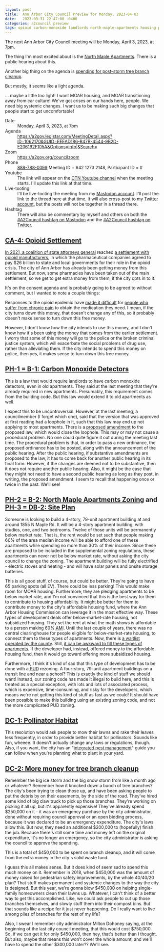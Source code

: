 ```yaml
---
layout: post
title:  Ann Arbor City Council Preview for Monday, 2023-04-03
date:   2023-03-31 22:47:00 -0400
categories: a2council preview
tags: opioid carbon-monoxide landlords north-maple-apartments housing pud affordable-housing pollinators lawns storm debris
---
```


<span class="h-event">The next <span class="p-name">Ann Arbor City Council meeting</span> will be <time class="dt-start" datetime="2023-04-03T19:00-0400">Monday, April 3, 2023, at 7pm</time>.</span>

The thing I'm most excited about is the [North Maple Apartments](#ph-2--b-2-north-maple-apartments-zoning-and-ph-3--db-2-site-plan).  There is a public hearing about this.

Another big thing on the agenda is [spending for post-storm tree branch cleanup](#dc-2-more-money-for-tree-branch-cleanup).

But mostly, it seems like a light agenda.

... maybe a little _too_ light!  I want MOAR housing, and MOAR transitioning away from car culture!  We've got crises on our hands here, people.  We need big systemic changes.  I want us to be making such big changes that people start to get uncomfortable!

<dl class="infobox">
<dt class="datetime">Date</dt><dd class="datetime h-event"><time class="dt-start" datetime="2023-04-03T19:00-0400">Monday, April 3, 2023, at 7pm</time></dd>
<dt class="agenda">Agenda</dt><dd class="agenda"><a href="https://a2gov.legistar.com/MeetingDetail.aspx?ID=1062170&GUID=EEEAD186-B47B-4544-9B2D-E206192F105A&Options=info|&Search=">https://a2gov.legistar.com/MeetingDetail.aspx?ID=1062170&GUID=EEEAD186-B47B-4544-9B2D-E206192F105A&Options=info|&Search=</a></dd>
<dt class="zoom">Zoom</dt><dd class="zoom"><a href="https://a2gov.org/councilzoom">https://a2gov.org/councilzoom</a></dd>
<dt class="phone">Phone</dt><dd class="phone"><a href="tel:888-788-0099">888-788-0099</a> Meeting ID = 942 1273 2148, Participant ID = #</dd>
<dt class="youtube">Youtube</dt><dd class="youtube">The link will appear on the <a href="https://www.youtube.com/@CTNAnnArbor">CTN Youtube channel</a> when the meeting starts. I'll update this link at that time.</dd>
<dt class="thread">Live-tooting</dt><dd class="thread">I'll be live-tooting the meeting from my <a href="https://a2mi.social/@MegaMichelle">Mastodon account</a>. I'll post the link to the thread here at that time.  It will also cross-post to my <a href="https://twitter.com/xMegaMichellex">Twitter account</a>, but the posts will not be together in a thread there.</dd>
<dt class="hashtag">Hashtag</dt><dd class="hashtag">There will also be commentary by myself and others on both the <a href="https://a2mi.social/tags/A2Council">#A2Council hashtag on Mastodon</a> and the <a href="https://twitter.com/search?q=%23A2Council&src=typed_query&f=live">#A2Council hashtag on Twitter</a>.</dd>
</dl>



## [CA-4: Opioid Settlement](https://a2gov.legistar.com/LegislationDetail.aspx?ID=6103430&GUID=664614CA-03AB-4E08-A6E9-6845E36BD75E&Options=&Search=&FullText=1)

[In 2021, a coalition of state attorneys general](https://www.npr.org/2021/07/21/1018881195/state-attorneys-general-26-billion-opioid-settlement) reached [a settlement with opioid manufacturers](https://nationalopioidsettlement.com/executive-summary/), in which the pharmaceutical companies agreed to pay $26 billion to state and local governments for their role in the opioid crisis.  The city of Ann Arbor has already been getting money from this settlement.  But now, some pharmacies have been taken out of the main settlement, so we get to get extra money from them, if the city opts in to it.  

It's on the consent agenda and is probably going to be agreed to without comment, but I wanted to note a couple things:

Responses to the opioid epidemic have [made it difficult](https://www.forbes.com/sites/andrewpulrang/2021/03/17/people-with-chronic-pain-are-claiming-a-voice-in-the-opioids-crisis/?sh=3e5522e26c27) for [people who suffer from chronic pain](https://nationalpain.org/) to obtain the medication they need.  I mean, if the city turns down this money, that doesn't change any of this, so it probably doesn't make sense to turn down this free money.

However, I don't know how the city intends to use this money, and I don't know how it's been using the money that comes from the earlier settlement.  I worry that some of this money will go to the police or the broken criminal justice system, which will exacerbate the social problems of drug use, rather than alleviating them.  If the city intends to spend this money on police, then yes, it makes sense to turn down this free money.

## [PH-1 = B-1: Carbon Monoxide Detectors](https://a2gov.legistar.com/LegislationDetail.aspx?ID=6066147&GUID=FC934D70-B535-460B-AD6F-57691EB287CC&Options=&Search=)

This is a law that would require landlords to have carbon monoxide detectors, even in old apartments.  They said at the last meeting that they're already required in new apartments. Presumably, this requirement comes from the building code.  But this law would extend it to old apartments as well.

I expect this to be uncontroversial.  However, at the last meeting, a councilmember (I forget which one), said that the version that was approved at first reading had a loophole in it, such that this law may end up not applying to most apartments.  There is a [proposed amendment](https://a2gov.legistar.com/View.ashx?M=F&ID=11772470&GUID=41D531F8-450D-44D3-A70A-4C63955CB7D5) to the proposed law, which would close the loophole.  This may or may not cause a procedural problem.  No one could quite figure it out during the meeting last time.  The procedural problem is that, in order to pass a new ordinance, the proposed ordinance has to be posted, along with the announcement of the public hearing.  After the public hearing, if substantive amendments are proposed to the law, it has to come back for another public hearing in its final form.  However, if the changes are deemed not to be substantive, then it does not require another public hearing.  Also, it might be the case that they might not need to have a second public hearing as long as they post, in writing, the proposed amendment.  I seem to recall that happening once or twice in the past.  We'll see!

## [PH-2 = B-2: North Maple Apartments Zoning](https://a2gov.legistar.com/LegislationDetail.aspx?ID=6035859&GUID=39B047F9-86E1-4368-AA20-411DDA2260DF&Options=&Search=) and [PH-3 = DB-2: Site Plan](https://a2gov.legistar.com/LegislationDetail.aspx?ID=6113008&GUID=DCC308AD-51E6-46CF-A079-17C0FAB214A0&Options=&Search=)

Someone is looking to build a 4-story, 79-unit apartment building at and around <span class="h-adr adr"><span class="p-street-address street-address">1855 N Maple Rd</span><abbr class="p-locality locality" title="Ann Arbor"></abbr><abbr class="p-region region" title="MI"></abbr><abbr class="p-postal-code postal-code" title="48103"></abbr><abbr class="p-country-name country-name" title="United States"></abbr></span>.  It will be a 4-story apartment building, with studios, one, and two bedrooms.  Twelve of those units will be permanently below market rate.  That is, the rent would be set such that people making 60% of the area median income will be able to afford one of these apartments while spending no more than 30% of their income.  Since these are proposed to be included in the supplemental zoning regulations, these apartments can never not be below market rate, without asking the city council to change the zoning. The apartment building will be fully electrified - electric stoves and heating - and will have solar panels and onsite storage batteries.

This is all good stuff, of course, but could be better.  They're going to have 65 parking spots (all EV).  There could be less parking!  This would make room for MOAR housing.  Furthermore, they are pledging apartments to be below market rate, and I'm not convinced that this is the best way for them to contribute to housing affordability.  It might be better for them to contribute money to the city's affordable housing fund, where the Ann Arbor Housing Commission can leverage it in the most effective way.  These types of development deals offer below-market-rate housing, not subsidized housing.  They set the rent at what the math shows is affordable to a person making 60% <abbr title="area median income">AMI</abbr>.  Until the last couple of years, there was no central clearinghouse for people eligible for below-market-rate housing, to connect them to these types of apartments.  Now, there is [a waitlist operated by the county](https://www.annarborwaitlist.com/).  Still, [it can be awkward to fill these types of apartments](https://www.mlive.com/news/ann-arbor/2021/02/finding-people-to-fill-2-affordable-housing-units-in-ann-arbor-turns-out-to-be-a-challenge.html).  If the developer had, instead, offered money to the affordable housing fund, then it would go toward offering more subsidized housing.

Furthermore, I think it's kind of sad that this type of development has to be done with a <abbr title="Planned Unit Development">PUD</abbr> rezoning.  A four-story, 79-unit apartment buildings on a transit line and near a school?  This is exactly the kind of stuff we should want!  Instead, our zoning code has made it illegal to build here, and this is treated as a special exception, with lots and lots of associated process, which is expensive, time-consuming, and risky for the developers, which means we're not getting this kind of stuff as fast as we could!  It should have been possible to make this building using an existing zoning code, and not the more complicated PUD zoning.

<div id="n-maple-apts"></div>
<script src="/assets/leaflet/leaflet.js"></script>
<link href="/assets/leaflet/leaflet.css" rel="stylesheet"/>
<script>
// Where you want to render the map.
var element = document.getElementById('n-maple-apts');

// Height has to be set. You can do this in CSS too.
element.style = 'height:400px;';

// Target's GPS coordinates.
var lat            = 42.29890735421941;
var lon            = -83.78157303066777;
var zoom           = 16;
var target = L.latLng(lat, lon);

// Create Leaflet map on map element.
var map = L.map(element);

// Add OSM tile layer to the Leaflet map.
L.tileLayer('http://{s}.tile.osm.org/{z}/{x}/{y}.png', {
    attribution: '&copy; <a href="http://osm.org/copyright">OpenStreetMap</a> contributors'
}).addTo(map);

// Set map's center to target with zoom.
map.setView(target, zoom);

// Place a marker on the same location.
L.marker(target).addTo(map);
</script>

## [DC-1: Pollinator Habitat](https://a2gov.legistar.com/LegislationDetail.aspx?ID=6114207&GUID=9D5AB69B-D0A1-4C6E-B0CB-9BE70362E838&Options=&Search=)

This resolution would ask people to mow their lawns and rake their leaves less frequently, in order to provide better habitat for pollinators.  Sounds like fun, wheeee.  It doesn't actually change any laws or regulations, though.  Also, if you want, the city has an "[integrated pest management](https://www.a2gov.org/ipm)" guide you can follow when you're planning what to plant in your yard.

## [DC-2: More money for tree branch cleanup](https://a2gov.legistar.com/LegislationDetail.aspx?ID=6116839&GUID=D0E12127-2529-4839-A8E3-0F38BA871249&Options=&Search=)

Remember the big ice storm and the big snow storm from like a month ago or whatever?  Remember how it knocked down a bunch of tree branches?  The city's been trying to clean those up, and have been asking people to put the debris by on their easements, by the side of the road.  They've hired some kind of big claw truck to pick up those branches.  They're working on picking it all up, but it's apparently expensive!  They've already spend $250,000 on it - it was an emergency purchase by the city administrator, done without requiring council approval or an open bidding process, because it was declared to be an emergency expenditure.  The city's laws allow this.  But now, they need an additional $200,000 to (hopefully) finish the job.  Because there's still some time and money left on the original expenditure, it's no longer an emergency, so the city administrator is asking the council to approve the spending.

This is a total of $450,000 to be spent on branch cleanup, and it will come from the extra money in the city's solid waste fund.

I guess this all makes sense.  But it does kind of seem sad to spend this much money on it.  Remember in 2018, when $450,000 was the amount of money raised for pedestrian safety improvements, by the whole 40/40/20 plan?  That stuff makes permanent and systemic changes to the way the city is designed.  But this year, we're gonna blow $450,000 on helping single-family homeowners clean their lawns up.  Whatever, I can't think of a better way to get this accomplished.  Like, we could ask people to cut up those branches themselves, and slowly stuff them into their compost bins.  But that sounds like a recipe for it just never happening.  Do I really want to live among piles of branches for the rest of my life?

Also, I swear I remember city administrator Milton Dohoney saying, at the beginning of the last city council meeting, that this would cost $750,000.  So, if we can get it for only $450,000, then hey, that's better than I thought.  But also, maybe that means this won't cover the whole amount, and we'll have to spend the other $300,000 later??  We'll see.
